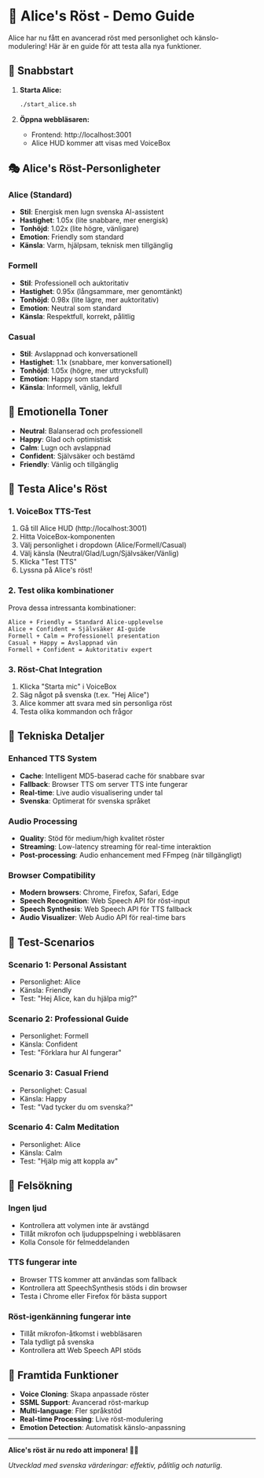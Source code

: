 # 🎤 Alice's Röst - Demo Guide

Alice har nu fått en avancerad röst med personlighet och känslo-modulering! Här är en guide för att testa alla nya funktioner.

## 🚀 Snabbstart

1. **Starta Alice:**
   ```bash
   ./start_alice.sh
   ```

2. **Öppna webbläsaren:**
   - Frontend: http://localhost:3001
   - Alice HUD kommer att visas med VoiceBox

## 🎭 Alice's Röst-Personligheter

### **Alice (Standard)**
- **Stil**: Energisk men lugn svenska AI-assistent  
- **Hastighet**: 1.05x (lite snabbare, mer energisk)
- **Tonhöjd**: 1.02x (lite högre, vänligare)
- **Emotion**: Friendly som standard
- **Känsla**: Varm, hjälpsam, teknisk men tillgänglig

### **Formell**
- **Stil**: Professionell och auktoritativ
- **Hastighet**: 0.95x (långsammare, mer genomtänkt)
- **Tonhöjd**: 0.98x (lite lägre, mer auktoritativ)
- **Emotion**: Neutral som standard
- **Känsla**: Respektfull, korrekt, pålitlig

### **Casual**
- **Stil**: Avslappnad och konversationell
- **Hastighet**: 1.1x (snabbare, mer konversationell)
- **Tonhöjd**: 1.05x (högre, mer uttrycksfull)
- **Emotion**: Happy som standard
- **Känsla**: Informell, vänlig, lekfull

## 🎵 Emotionella Toner

- **Neutral**: Balanserad och professionell
- **Happy**: Glad och optimistisk 
- **Calm**: Lugn och avslappnad
- **Confident**: Självsäker och bestämd
- **Friendly**: Vänlig och tillgänglig

## 🧪 Testa Alice's Röst

### **1. VoiceBox TTS-Test**
1. Gå till Alice HUD (http://localhost:3001)
2. Hitta VoiceBox-komponenten
3. Välj personlighet i dropdown (Alice/Formell/Casual)
4. Välj känsla (Neutral/Glad/Lugn/Självsäker/Vänlig)
5. Klicka "Test TTS"
6. Lyssna på Alice's röst!

### **2. Test olika kombinationer**
Prova dessa intressanta kombinationer:

```
Alice + Friendly = Standard Alice-upplevelse
Alice + Confident = Självsäker AI-guide  
Formell + Calm = Professionell presentation
Casual + Happy = Avslappnad vän
Formell + Confident = Auktoritativ expert
```

### **3. Röst-Chat Integration**
1. Klicka "Starta mic" i VoiceBox
2. Säg något på svenska (t.ex. "Hej Alice")
3. Alice kommer att svara med sin personliga röst
4. Testa olika kommandon och frågor

## 🔧 Tekniska Detaljer

### **Enhanced TTS System**
- **Cache**: Intelligent MD5-baserad cache för snabbare svar
- **Fallback**: Browser TTS om server TTS inte fungerar
- **Real-time**: Live audio visualisering under tal
- **Svenska**: Optimerat för svenska språket

### **Audio Processing**
- **Quality**: Stöd för medium/high kvalitet röster
- **Streaming**: Low-latency streaming för real-time interaktion
- **Post-processing**: Audio enhancement med FFmpeg (när tillgängligt)

### **Browser Compatibility**
- **Modern browsers**: Chrome, Firefox, Safari, Edge
- **Speech Recognition**: Web Speech API för röst-input
- **Speech Synthesis**: Web Speech API för TTS fallback
- **Audio Visualizer**: Web Audio API för real-time bars

## 🎯 Test-Scenarios

### **Scenario 1: Personal Assistant**
- Personlighet: Alice
- Känsla: Friendly
- Test: "Hej Alice, kan du hjälpa mig?"

### **Scenario 2: Professional Guide**  
- Personlighet: Formell
- Känsla: Confident
- Test: "Förklara hur AI fungerar"

### **Scenario 3: Casual Friend**
- Personlighet: Casual  
- Känsla: Happy
- Test: "Vad tycker du om svenska?"

### **Scenario 4: Calm Meditation**
- Personlighet: Alice
- Känsla: Calm
- Test: "Hjälp mig att koppla av"

## 🐛 Felsökning

### **Ingen ljud**
- Kontrollera att volymen inte är avstängd
- Tillåt mikrofon och ljuduppspelning i webbläsaren
- Kolla Console för felmeddelanden

### **TTS fungerar inte**
- Browser TTS kommer att användas som fallback
- Kontrollera att SpeechSynthesis stöds i din browser
- Testa i Chrome eller Firefox för bästa support

### **Röst-igenkänning fungerar inte**
- Tillåt mikrofon-åtkomst i webbläsaren
- Tala tydligt på svenska
- Kontrollera att Web Speech API stöds

## 🌟 Framtida Funktioner

- **Voice Cloning**: Skapa anpassade röster
- **SSML Support**: Avancerad röst-markup
- **Multi-language**: Fler språkstöd
- **Real-time Processing**: Live röst-modulering
- **Emotion Detection**: Automatisk känslo-anpassning

---

**Alice's röst är nu redo att imponera! 🎤✨**

*Utvecklad med svenska värderingar: effektiv, pålitlig och naturlig.*